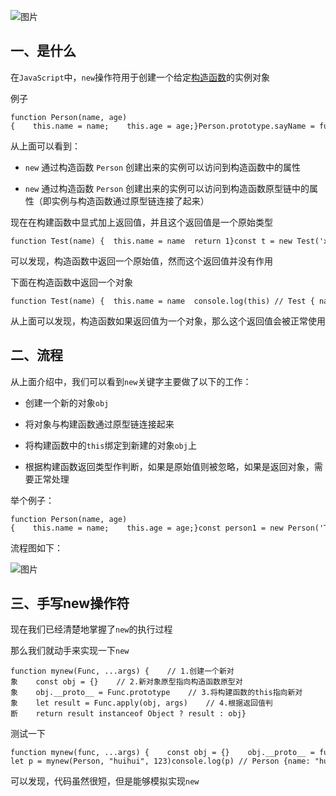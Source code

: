 ![图片](https://img-blog.csdnimg.cn/img_convert/cfa8081827601f9469ba146bf0fa6755.png)

## 一、是什么

在`JavaScript`中，`new`操作符用于创建一个给定[构造函数](https://so.csdn.net/so/search?q=%E6%9E%84%E9%80%A0%E5%87%BD%E6%95%B0&spm=1001.2101.3001.7020)的实例对象

例子

```cobol
function Person(name, age){    this.name = name;    this.age = age;}Person.prototype.sayName = function () {    console.log(this.name)}const person1 = new Person('Tom', 20)console.log(person1)  // Person {name: "Tom", age: 20}t.sayName() // 'Tom'
```

从上面可以看到：

-   `new` 通过构造函数 `Person` 创建出来的实例可以访问到构造函数中的属性
    
-   `new` 通过构造函数 `Person` 创建出来的实例可以访问到构造函数原型链中的属性（即实例与构造函数通过原型链连接了起来）
    

现在在构建函数中显式加上返回值，并且这个返回值是一个原始类型

```cobol
function Test(name) {  this.name = name  return 1}const t = new Test('xxx')console.log(t.name) // 'xxx'
```

可以发现，构造函数中返回一个原始值，然而这个返回值并没有作用

下面在构造函数中返回一个对象

```cobol
function Test(name) {  this.name = name  console.log(this) // Test { name: 'xxx' }  return { age: 26 }}const t = new Test('xxx')console.log(t) // { age: 26 }console.log(t.name) // 'undefined'
```

从上面可以发现，构造函数如果返回值为一个对象，那么这个返回值会被正常使用

## 二、流程

从上面介绍中，我们可以看到`new`关键字主要做了以下的工作：

-   创建一个新的对象`obj`
    
-   将对象与构建函数通过原型链连接起来
    
-   将构建函数中的`this`绑定到新建的对象`obj`上
    
-   根据构建函数返回类型作判断，如果是原始值则被忽略，如果是返回对象，需要正常处理
    

举个例子：

```cobol
function Person(name, age){    this.name = name;    this.age = age;}const person1 = new Person('Tom', 20)console.log(person1)  // Person {name: "Tom", age: 20}t.sayName() // 'Tom'
```

流程图如下：

![图片](https://img-blog.csdnimg.cn/img_convert/32b8f5d636f51ed989209d5ac33a6cd1.png)

## 三、手写new操作符

现在我们已经清楚地掌握了`new`的执行过程

那么我们就动手来实现一下`new`

```cobol
function mynew(Func, ...args) {    // 1.创建一个新对象    const obj = {}    // 2.新对象原型指向构造函数原型对象    obj.__proto__ = Func.prototype    // 3.将构建函数的this指向新对象    let result = Func.apply(obj, args)    // 4.根据返回值判断    return result instanceof Object ? result : obj}
```

测试一下

```cobol
function mynew(func, ...args) {    const obj = {}    obj.__proto__ = func.prototype    let result = func.apply(obj, args)    return result instanceof Object ? result : obj}function Person(name, age) {    this.name = name;    this.age = age;}Person.prototype.say = function () {    console.log(this.name)} let p = mynew(Person, "huihui", 123)console.log(p) // Person {name: "huihui", age: 123}p.say() // huihui
```

可以发现，代码虽然很短，但是能够模拟实现`new`